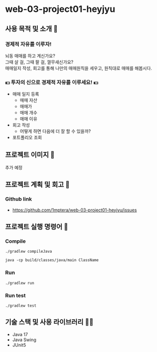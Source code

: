 # web-03-project01-heyjyu
## 사용 목적 및 소개 🚀
### 경제적 자유를 이루자!

뇌동 매매를 하고 계신가요?  
그때 살 걸, 그때 팔 걸, 껄무새신가요?  
매매일지 작성, 회고를 통해 나만의 매매원칙을 세우고, 원칙대로 매매를 해봅시다.  

### 💵 투자의 신으로 경제적 자유를 이루세요! 💵
- 매매 일지 등록
  - 매매 자산
  - 매매가
  - 매매 개수
  - 매매 이유
- 회고 작성
  - 어떻게 하면 다음에 더 잘 할 수 있을까?
- 포트폴리오 조회

## 프로젝트 이미지 🌄
추가 예정

## 프로젝트 계획 및 회고 🥇
### Github link
- https://github.com/1mptera/web-03-project01-heyjyu/issues

## 프로젝트 실행 명령어 📱
### Compile
```
./gradlew compileJava

java -cp build/classes/java/main ClassName
```
### Run
```
./gradlew run
```
### Run test
```
./gradlew test
```

## 기술 스택 및 사용 라이브러리 👨‍💻
- Java 17
- Java Swing
- JUnit5
